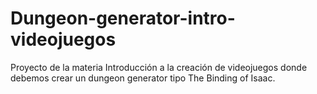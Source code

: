 # Dungeon-generator-intro-videojuegos
Proyecto de la materia Introducción a la creación de videojuegos donde debemos crear un dungeon generator tipo The Binding of Isaac.
